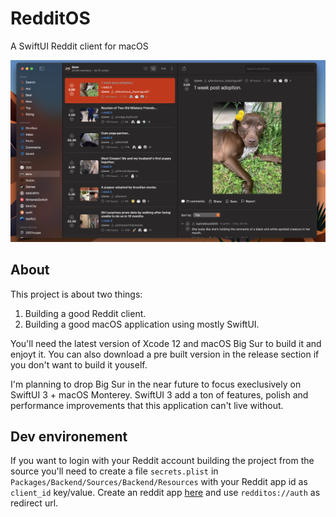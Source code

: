 # RedditOS
A SwiftUI Reddit client for macOS

![Image](Images/image1.png?)

## About

This project is about two things:
1. Building a good Reddit client. 
2. Building a good macOS application using mostly SwiftUI.

You'll need the latest version of Xcode 12 and macOS Big Sur to build it and enjoyt it. 
You can also download a pre built version in the release section if you don't want to build it youself. 

I'm planning to drop Big Sur in the near future to focus execlusively on SwiftUI 3 + macOS Monterey. 
SwiftUI 3 add a ton of features, polish and performance improvements that this application can't live without.

## Dev environement

If you want to login with your Reddit account building the project from the source you'll need to create a file `secrets.plist` in `Packages/Backend/Sources/Backend/Resources` with your Reddit app id as `client_id` key/value. Create an reddit app [here](https://www.reddit.com/prefs/apps) and use `redditos://auth` as redirect url.

